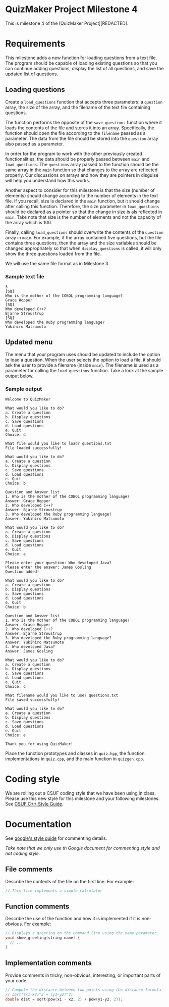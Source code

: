 # QuizMaker Project Milestone 4

This is milestone 4 of the [QuizMaker Project][REDACTED].

# Requirements
This milestone adds a new function for loading questions from a text file. The
program should be capable of loading existing questions so that you can continue
adding questions, display the list of all questions, and save the updated list
of questions.

## Loading questions
Create a `load_questions` function that accepts three parameters: a `question`
array, the size of the array, and the filename of the text file containing
questions.

The function performs the opposite of the `save_questions` function where it
loads the contents of the file and stores it into an array. Specifically, the
function should open the file according to the `filename` passed as a parameter.
The data from the file should be stored into the `question` array also passed as
a parameter.

In order for the program to work with the other previously created
functionalities, the data should be properly passed between `main` and
`load_questions`. The `questions` array passed to the function should be the
same array in the `main` function so that changes to the array are reflected
properly. Our discussions on arrays and how they are pointers in disguise will
help you understand how this works.

Another aspect to consider for this milestone is that the size (number of
elements) should change according to the number of elements in the text file. If
you recall, size is declared in the `main` function, but it should change
after calling this function. Therefore, the size parameter in `load_questions` 
should be declared as a pointer so that the change in size is als reflected in 
`main`. Take note that size is the number of elements and not the capacity of the 
array which is 100.

Finally, calling `load_questions` should overwrite the contents of the `question`
array in `main`. For example, if the array contained five questions, but the
file contains three questions, then the array and the size variables should be
changed appropriately so that when `display_questions` is called, it will only
show the three questions loaded from the file.

We will use the same file format as in Milestone 3.

### Sample text file
```
3
[SQ]
Who is the mother of the COBOL programming language?
Grace Hopper
[SQ]
Who developed C++?
Bjarne Stroustrup
[SQ]
Who developed the Ruby programming language?
Yukihiro Matsumoto
```

## Updated menu
The menu that your program uses should be updated to include the option to load
a question. When the user selects the option to load a file, it should ask the
user to provide a filename (inside `main`). The filename is used as a parameter
for calling the `load_questions` function. Take a look at the sample output
below.

### Sample output
```
Welcome to QuizMaker

What would you like to do?
a. Create a question
b. Display questions
c. Save questions
d. Load questions
e. Quit
Choice: d

What file would you like to load? questions.txt
File loaded successfully!

What would you like to do?
a. Create a question
b. Display questions
c. Save questions
d. Load questions
e. Quit
Choice: b

Question and Answer list
1. Who is the mother of the COBOL programming language?
Answer: Grace Hopper
2. Who developed C++?
Answer: Bjarne Stroustrup
3. Who developed the Ruby programming language?
Answer: Yukihiro Matsumoto

What would you like to do?
a. Create a question
b. Display questions
c. Save questions
d. Load questions
e. Quit
Choice: a

Please enter your question: Who developed Java?
Please enter the answer: James Gosling
Question added!

What would you like to do?
a. Create a question
b. Display questions
c. Save questions
d. Load questions
e. Quit
Choice: b

Question and Answer list
1. Who is the mother of the COBOL programming language?
Answer: Grace Hopper
2. Who developed C++?
Answer: Bjarne Stroustrup
3. Who developed the Ruby programming language?
Answer: Yukihiro Matsumoto
4. Who developed Java?
Answer: James Gosling

What would you like to do?
a. Create a question
b. Display questions
c. Save questions
d. Load questions
e. Quit
Choice: c

What filename would you like to use? questions.txt
File saved successfully!

What would you like to do?
a. Create a question
b. Display questions
c. Save questions
d. Load questions
e. Quit
Choice: e

Thank you for using QuizMaker!
```

Place the function prototypes and classes in `quiz.hpp`, the function
implementations in `quiz.cpp`, and the main function in `quizgen.cpp`.

# Coding style
We are rolling out a CSUF coding style that we have been using in class. Please
use this new style for this milestone and your following milestones. See [CSUF C++ Style Guide](https://drive.google.com/file/d/1KmXTwiDfpGUN-5GTVZn_xfwJ4yXDMJ4k/view?usp=sharing).

# Documentation
See [google's style guide](https://google.github.io/styleguide/cppguide.html#Comments) for
commenting details.

*Take note that we only use th Google document for commenting
style and not coding style.*

## File comments
Describe the contents of the file on the first line. For example:

```cpp
// This file implements a simple calculator
```

## Function comments
Describe the use of the function and how it is implemented if it is non-obvious. For example:

```cpp
// Displays a greeting on the command line using the name parameter.
void show_greeting(string name) {
  // ...
}
```

## Implementation comments
Provide comments in tricky, non-obvious, interesting, or important parts of your code.

```cpp
// Compute the distance between two points using the distance formula
// sqrt((x1-x2)^2 + (y1-y2)^2)
double dist = sqrt(pow(x1 - x2, 2) + pow(y1-y2, 2));
```
